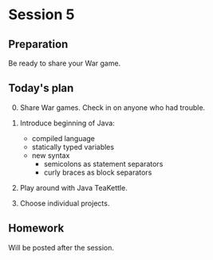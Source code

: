 Session 5
=========

Preparation
-----------

Be ready to share your War game. 

Today's plan
------------

0. Share War games. Check in on anyone who had trouble.

1. Introduce beginning of Java:
   
   - compiled language
   - statically typed variables
   - new syntax
     - semicolons as statement separators
     - curly braces as block separators

2. Play around with Java TeaKettle.

3. Choose individual projects.

        
Homework
--------

Will be posted after the session.
